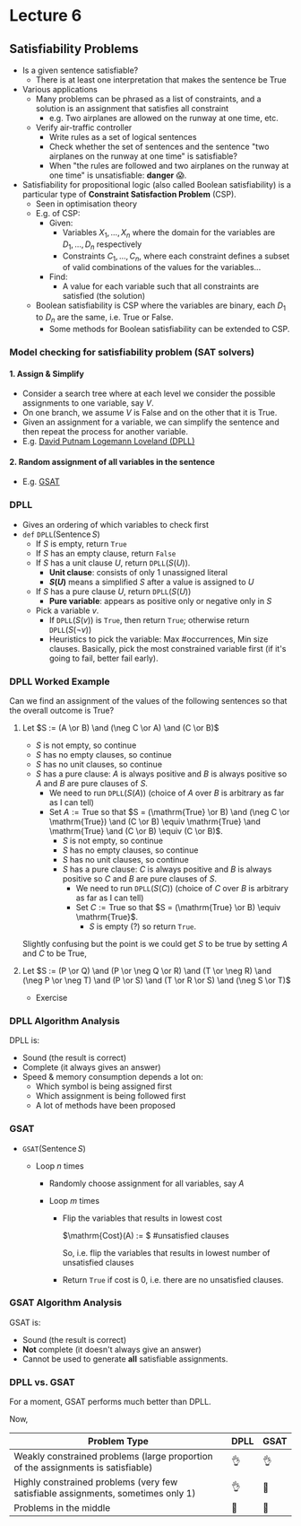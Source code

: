 # Lecture 6

## Satisfiability Problems

* Is a given sentence satisfiable?
  * There is at least one interpretation that makes the sentence be True
* Various applications
  * Many problems can be phrased as a list of constraints, and a solution is an assignment that satisfies all constraint
    * e.g. Two airplanes are allowed on the runway at one time, etc.
  * Verify air-traffic controller
    * Write rules as a set of logical sentences
    * Check whether the set of sentences and the sentence "two airplanes on the runway at one time" is satisfiable?
    * When "the rules are followed and two airplanes on the runway at one time" is unsatisfiable: **danger** :scream:.
* Satisfiability for propositional logic (also called Boolean satisfiability) is a particular type of **Constraint Satisfaction Problem** (CSP).
  * Seen in optimisation theory
  * E.g. of CSP:
    * Given:
      * Variables $X_1, ..., X_n$ where the domain for the variables are $D_1, ..., D_n$ respectively
      * Constraints $C_1, ..., C_n$, where each constraint defines a subset of valid combinations of the values for the variables...
    * Find:
      * A value for each variable such that all constraints are satisfied (the solution)
  * Boolean satisfiability is CSP where the variables are binary, each $D_1$ to $D_n$ are the same, i.e. True or False.
    * Some methods for Boolean satisfiability can be extended to CSP.



### Model checking for satisfiability problem (SAT solvers)

#### 1. Assign & Simplify

* Consider a search tree where at each level we consider the possible assignments to one variable, say $V$.
* On one branch, we assume $V$ is False and on the other that it is True.
* Given an assignment for a variable, we can simplify the sentence and then repeat the process for another variable.
* E.g. [David Putnam Logemann Loveland (DPLL)](#DPLL)

#### 2. Random assignment of all variables in the sentence

* E.g. [GSAT](#GSAT)



### DPLL

* Gives an ordering of which variables to check first
* `def` `DPLL`$(\mathrm{Sentence} \, S)$
  * If $S$ is empty, return `True`
  * If $S$ has an empty clause, return `False`
  * If $S$ has a unit clause $U$, return `DPLL`$(S(U))$.
    * **Unit clause**: consists of only 1 unassigned literal
    * **$S(U)$** means a simplified $S$ after a value is assigned to $U$
  * If $S$ has a pure clause $U$, return `DPLL`$(S(U))$
    * **Pure variable**: appears as positive only or negative only in $S$
  * Pick a variable $v$.
    * If `DPLL`$(S(v))$ is `True`, then return `True`; otherwise return `DPLL`$(S(\neg v))$
    * Heuristics to pick the variable: Max #occurrences, Min size clauses. Basically, pick the most constrained variable first (if it's going to fail, better fail early).



### DPLL Worked Example

Can we find an assignment of the values of the following sentences so that the overall outcome is True?



1. Let $S := (A \or B) \and (\neg C \or A) \and (C \or B)$

   * $S$ is not empty, so continue
   * $S$ has no empty clauses, so continue
   * $S$ has no unit clauses, so continue
   * $S$ has a pure clause: $A$ is always positive and $B$ is always positive so $A$ and $B$ are pure clauses of $S$.
     * We need to run `DPLL`$(S(A))$ (choice of $A$ over $B$ is arbitrary as far as I can tell)
     * Set $A := \mathrm{True}$ so that $S = (\mathrm{True} \or B) \and (\neg C \or \mathrm{True}) \and (C \or B) \equiv \mathrm{True} \and \mathrm{True} \and (C \or B) \equiv (C \or B)$.
       * $S$ is not empty, so continue
       * $S$ has no empty clauses, so continue
       * $S$ has no unit clauses, so continue
       * $S$ has a pure clause: $C$ is always positive and $B$ is always positive so $C$ and $B$ are pure clauses of $S$.
         * We need to run `DPLL`$(S(C))$ (choice of $C$ over $B$ is arbitrary as far as I can tell)
         * Set $C := \mathrm{True}$ so that $S = (\mathrm{True} \or B) \equiv \mathrm{True}$.
           * $S$ is empty (?) so return `True`.

   Slightly confusing but the point is we could get $S$ to be true by setting $A$ and $C$ to be $\mathrm{True}$,

2. Let $S := (P \or Q) \and (P \or \neg Q \or R) \and (T \or \neg R) \and (\neg P \or \neg T) \and (P \or S) \and (T \or R \or S) \and (\neg S \or T)$

   * Exercise

### DPLL Algorithm Analysis

DPLL is:

* Sound (the result is correct)
* Complete (it always gives an answer)
* Speed & memory consumption depends a lot on:
  * Which symbol is being assigned first
  * Which assignment is being followed first
  * A lot of methods have been proposed



### GSAT

* `GSAT`$(\mathrm{Sentence} \, S)$

  * Loop $n$ times

    * Randomly choose assignment for all variables, say $A$

    * Loop $m$ times

      * Flip the variables that results in lowest cost

        $\mathrm{Cost}(A) := $ #unsatisfied clauses

        So, i.e. flip the variables that results in lowest number of unsatisfied clauses

      * Return `True` if cost is $0$, i.e. there are no unsatisfied clauses.



### GSAT Algorithm Analysis

GSAT is:

* Sound (the result is correct)
* **Not** complete (it doesn't always give an answer)
* Cannot be used to generate **all** satisfiable assignments.



### DPLL vs. GSAT

For a moment, GSAT performs much better than DPLL.

Now,

| Problem Type                                                 | DPLL             | GSAT             |
| ------------------------------------------------------------ | ---------------- | ---------------- |
| Weakly constrained problems (large proportion of the assignments is satisfiable) | :ok_hand:        | :ok_hand:        |
| Highly constrained problems (very few satisfiable assignments, sometimes only 1) | :ok_hand:        | :nauseated_face: |
| Problems in the middle                                       | :nauseated_face: | :nauseated_face: |

